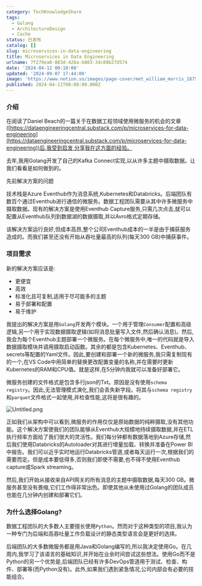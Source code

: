 ```yaml
---
category: TechKnowledgeShare
tags:
  - Golang
  - ArchitectureDesign
  - Cache
status: 已发布
catalog: []
slug: microservices-in-data-engineering
title: Microservices in Data Engineering
urlname: 7f279ea0-883d-426a-b803-34c09b27d574
date: '2024-04-12 00:10:00'
updated: '2024-09-07 17:44:00'
image: 'https://www.notion.so/images/page-cover/met_william_morris_1875.jpg'
published: 2024-04-11T08:00:00.000Z
---
```


### 介绍


在阅读了Daniel Beach的一篇关于在数据工程领域使用微服务的机会的文章([https://dataengineeringcentral.substack.com/p/microservices-for-data-engineering](https://dataengineeringcentral.substack.com/p/microservices-for-data-engineering))后,我受到启发,分享我在这方面的经验。


去年,我用Golang开发了自己的Kafka Connect实现,以从许多主题中摄取数据。让我们看看是如何做到的。


先前解决方案的问题


技术栈是Azure Eventhub作为消息系统,Kubernetes和Databricks。后端团队有数百个通过Eventhub进行通信的微服务。数据工程团队需要从其中许多微服务中摄取数据。现有的解决方案是使用Eventhub Capture服务,只需几次点击,就可以配置从Eventhub队列到数据湖的数据摄取,并以Avro格式定期存储。


该解决方案运行良好,但成本高昂,整个公司Eventhub成本的一半是由于捕获服务造成的。而我们甚至还没有开始从吞吐量最高的队列(每天300 GB)中捕获事件。


### 项目需求


新的解决方案应该是:

- 更便宜
- 高效
- 标准化且可复制,适用于尽可能多的主题
- 易于部署和配置
- 易于维护

我提出的解决方案是用`Golang`开发两个模块。一个用于管理`Consumer`配置和高级逻辑,另一个用于实现数据摄取逻辑(如将消息批量写入文件,然后确认消息)。然后,我会为每个Eventhub主题部署一个微服务。在每个微服务中,唯一的代码就是导入数据摄取模块并调用摄取启动函数。其余的都是包含Kubernetes、Eventhub、secrets等配置的Yaml文件。因此,要创建和部署一个新的微服务,我只需复制现有的一个,在VS Code中用简单的替换更改配置变量的名称,并在需要时更新Kubernetes的RAM和CPU值。就是这样,在5分钟内我就可以准备好部署它。


微服务创建的文件格式是包含多行json的Txt。原因是没有使用`schema registry`。因此,无法管理模式演化,我们会丢失新字段。将其与`schema registry`和`parquet`文件格式一起使用,并检查性能,这将是很有趣的。


![Untitled.png](https://prod-files-secure.s3.us-west-2.amazonaws.com/5d24fe63-e567-4804-86f9-9fdc62e13082/4e0f8d5d-b295-4408-9363-660688d511a9/Untitled.png?X-Amz-Algorithm=AWS4-HMAC-SHA256&X-Amz-Content-Sha256=UNSIGNED-PAYLOAD&X-Amz-Credential=ASIAZI2LB4665NY4KTXV%2F20250207%2Fus-west-2%2Fs3%2Faws4_request&X-Amz-Date=20250207T213215Z&X-Amz-Expires=3600&X-Amz-Security-Token=IQoJb3JpZ2luX2VjEGQaCXVzLXdlc3QtMiJHMEUCIEehKTMJajQQjI%2FX1HFfxy%2Faxj4mviTsXXeNrAGMiVz3AiEA6zVaeZaGM2tAuL4cDEsgxg2k0%2BEPjOpZoBcTnm%2BzdjUq%2FwMIfRAAGgw2Mzc0MjMxODM4MDUiDIF8D8gKLmmJOa7PFSrcA%2FBQgB4OK5xP9CfMh9CNjlNjcZAbh%2FRVwTREM2MoVEKxx26yspXCudjWdfQvY9XY1AyTAzugJ%2BUL%2FXUI%2B9AdirJq07enY%2FlFcNGsSJ7EA2eRancy9iNXRcm0OzypAZo3XLSrphu5ZFd9U7vg5ah9uKfi%2FGru9CurOtHYPQGCLT2zE65%2B%2FLCPlygvpT946DrtCFPIr7We40n%2Fi5YnOJCcgV0w3nu1nqKQIvSv4hXprfh%2BCGuXuQ8QTrvdJxT8KVhT3eIN4r9x5IBK2O6UUPCa8jn433VMmbp1LUOb%2BWFCIgBHvdR%2FRY4Zt5IMibVBPE%2FcErtTv62CJ7MHYZ0l7yCCnxSh4L4mKxgwIHqyyVdikA5hlN4vGVwAhuRanReFBvvQtYUgsgX24M90AA4nM%2FhbLh6YC%2FBuNmnH1QLwlmNeEz9OTzYWMB3CfSIsFUMKwriFFgPHsrIFFIMhXoBAVbikr6U%2BVJrs%2BuA9uB8FImB%2Bpry4HHymaViSbVNxjcPcF3SmkE4%2FUHUhAySoLInAV5IJRG5lvSJU%2BFDbOMOmHnuDDUt%2B3q%2BHFSqOqahwBmrBU%2Fn7KRBP1kWL13y8CtKJXc0tPuxYvoDk1m9aA7vn8Yw9BnCp5M09mIx9t8MhfYqgMK7Smb0GOqUBEwhQk1RTdCvq00DbrT5a9C1S3OdFQYLxJVtpD5oQSwKjIN4K3F9zdZ2KKFxhAySjnHo0QsBXB5axo%2Beb9VXyUQsfpDBHERxc%2Fa4uUVwBz5qwuY3CnVjT9diHwXKGeHU7ve1dIEWF4b2wqo9%2FfL1bkrI6MUtO8kbE3OVnHFHtzmfJ0nBn7tFbvDlbQD6L9wGWjEUZJPMxVT7hD6vIO8DOkjLWl9zL&X-Amz-Signature=8d704cda667484a35a7fbe5a06bc3799aa98c661a2b40d437756d67922bc93a6&X-Amz-SignedHeaders=host&x-id=GetObject)


正如我们从架构中可以看到,微服务的作用仅仅是原始数据的纯粹摄取,没有其他功能。这个解决方案使我们的团队能够从Eventhub大规模地持续摄取数据,并在ETL执行频率方面给了我们很大的灵活性。我们每分钟都有数据落地到Azure存储,然后我们使用Databricks的Autoloader对其进行增量加载、转换并准备在Power BI中报告。我们可以近乎实时地运行Databricks管道,或者每天运行一次,根据我们的需要而定。但是成本要低得多,否则我们即使不需要,也不得不使用Eventhub capture或Spark streaming。


然后,我们开始从接收来自API网关的所有消息的主题中摄取数据,每天300 GB。微服务甚至没有畏缩,它们工作得非常出色。即使其他从未使用过Golang的团队成员也能在几分钟内创建和部署它们。


### 为什么选择Golang?


数据工程团队的大多数人主要擅长使用`Python`。然而对于这种类型的项目,我认为一种专门为后端和高吞吐量工作负载设计的静态类型语言会是更好的选择。


后端团队的大多数微服务都是用Java和Golang编写的,所以我决定使用Go。在几周内,我学习了该语言的基础知识,并开始在业余时间尝试这些想法。使用Go而不是Python的另一个优势是,后端团队已经有许多DevOps管道用于测试、检查、构件、部署等(而Python没有)。此外,如果我们遇到紧急情况,公司内部会有必要的技能组合。

